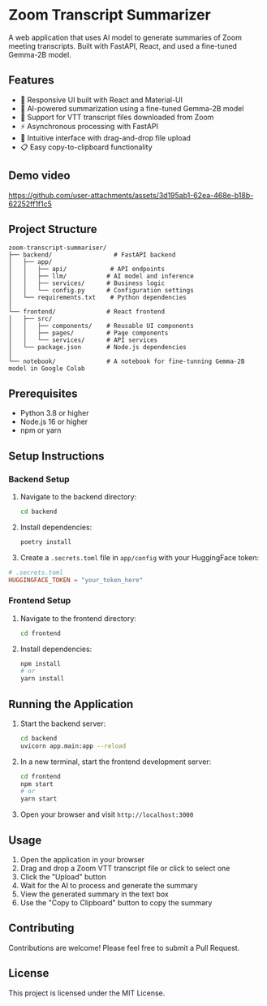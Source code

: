 # Zoom Transcript Summarizer

A web application that uses AI model to generate summaries of Zoom meeting transcripts. Built with FastAPI, React, and used a fine-tuned Gemma-2B model.

## Features

- 🚀 Responsive UI built with React and Material-UI
- 🤖 AI-powered summarization using a fine-tuned Gemma-2B model
- 📝 Support for VTT transcript files downloaded from Zoom
- ⚡ Asynchronous processing with FastAPI
- 🎨 Intuitive interface with drag-and-drop file upload
- 📋 Easy copy-to-clipboard functionality

## Demo video

https://github.com/user-attachments/assets/3d195ab1-62ea-468e-b18b-62252ff1f1c5



## Project Structure

```
zoom-transcript-summariser/
├── backend/                 # FastAPI backend
│   ├── app/
│   │   ├── api/            # API endpoints
│   │   ├── llm/           # AI model and inference
│   │   ├── services/      # Business logic
│   │   └── config.py      # Configuration settings
│   └── requirements.txt    # Python dependencies
│
└── frontend/              # React frontend
│   ├── src/
│   │   ├── components/    # Reusable UI components
│   │   ├── pages/         # Page components
│   │   └── services/      # API services
│   └── package.json       # Node.js dependencies
│
└── notebook/              # A notebook for fine-tunning Gemma-2B model in Google Colab
```

## Prerequisites

- Python 3.8 or higher
- Node.js 16 or higher
- npm or yarn

## Setup Instructions

### Backend Setup

1. Navigate to the backend directory:
   ```bash
   cd backend
   ```

2. Install dependencies:
   ```bash
   poetry install
   ```

3. Create a `.secrets.toml` file in `app/config` with your HuggingFace token:
```toml
# .secrets.toml
HUGGINGFACE_TOKEN = "your_token_here"
```

### Frontend Setup

1. Navigate to the frontend directory:
   ```bash
   cd frontend
   ```

2. Install dependencies:
   ```bash
   npm install
   # or
   yarn install
   ```

## Running the Application

1. Start the backend server:
   ```bash
   cd backend
   uvicorn app.main:app --reload
   ```

2. In a new terminal, start the frontend development server:
   ```bash
   cd frontend
   npm start
   # or
   yarn start
   ```

3. Open your browser and visit `http://localhost:3000`

## Usage

1. Open the application in your browser
2. Drag and drop a Zoom VTT transcript file or click to select one
3. Click the "Upload" button
4. Wait for the AI to process and generate the summary
5. View the generated summary in the text box
6. Use the "Copy to Clipboard" button to copy the summary

## Contributing

Contributions are welcome! Please feel free to submit a Pull Request.

## License

This project is licensed under the MIT License.
